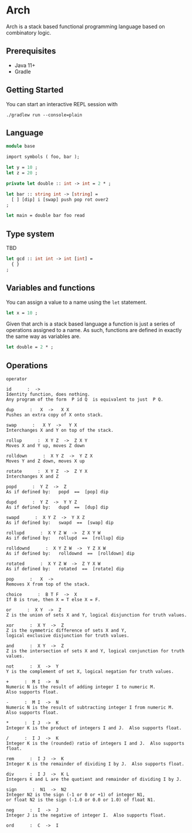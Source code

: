 # Arch

Arch is a stack based functional programming language based on combinatory logic.

## Prerequisites

- Java 11+
- Gradle

## Getting Started

You can start an interactive REPL session with

```
./gradlew run --console=plain
```

## Language

```ocaml
module base

import symbols ( foo, bar );

let y = 10 ;
let z = 20 ;

private let double :: int -> int = 2 * ;

let bar :: string int -> [string] =
  [ ] [dip] i [swap] push pop rot over2
;

let main = double bar foo read
```
## Type system

TBD

```ocaml
let gcd :: int int -> int [int] =
  { }
;
```

## Variables and functions

You can assign a value to a name using the `let` statement.

```ocaml
let x = 10 ;
```

Given that arch is a stack based language a function is just a series of operations assigned to a name. As such, functions are defined in exactly the same
way as variables are.

```ocaml
let double = 2 * ;
```

## Operations

```
operator

id      :  ->
Identity function, does nothing.
Any program of the form  P id Q  is equivalent to just  P Q.

dup      :   X  ->   X X
Pushes an extra copy of X onto stack.

swap      :   X Y  ->   Y X
Interchanges X and Y on top of the stack.

rollup      :  X Y Z  ->  Z X Y
Moves X and Y up, moves Z down

rolldown      :  X Y Z  ->  Y Z X
Moves Y and Z down, moves X up

rotate      :  X Y Z  ->  Z Y X
Interchanges X and Z

popd      :  Y Z  ->  Z
As if defined by:   popd  ==  [pop] dip

dupd      :  Y Z  ->  Y Y Z
As if defined by:   dupd  ==  [dup] dip

swapd      :  X Y Z  ->  Y X Z
As if defined by:   swapd  ==  [swap] dip

rollupd      :  X Y Z W  ->  Z X Y W
As if defined by:   rollupd  ==  [rollup] dip

rolldownd      :  X Y Z W  ->  Y Z X W
As if defined by:   rolldownd  ==  [rolldown] dip

rotated      :  X Y Z W  ->  Z Y X W
As if defined by:   rotated  ==  [rotate] dip

pop      :   X  ->
Removes X from top of the stack.

choice      :  B T F  ->  X
If B is true, then X = T else X = F.

or      :  X Y  ->  Z
Z is the union of sets X and Y, logical disjunction for truth values.

xor      :  X Y  ->  Z
Z is the symmetric difference of sets X and Y,
logical exclusive disjunction for truth values.

and      :  X Y  ->  Z
Z is the intersection of sets X and Y, logical conjunction for truth values.

not      :  X  ->  Y
Y is the complement of set X, logical negation for truth values.

+      :  M I  ->  N
Numeric N is the result of adding integer I to numeric M.
Also supports float.

-      :  M I  ->  N
Numeric N is the result of subtracting integer I from numeric M.
Also supports float.

*      :  I J  ->  K
Integer K is the product of integers I and J.  Also supports float.

/      :  I J  ->  K
Integer K is the (rounded) ratio of integers I and J.  Also supports float.

rem      :  I J  ->  K
Integer K is the remainder of dividing I by J.  Also supports float.

div      :  I J  ->  K L
Integers K and L are the quotient and remainder of dividing I by J.

sign      :  N1  ->  N2
Integer N2 is the sign (-1 or 0 or +1) of integer N1,
or float N2 is the sign (-1.0 or 0.0 or 1.0) of float N1.

neg      :  I  ->  J
Integer J is the negative of integer I.  Also supports float.

ord      :  C  ->  I
```
